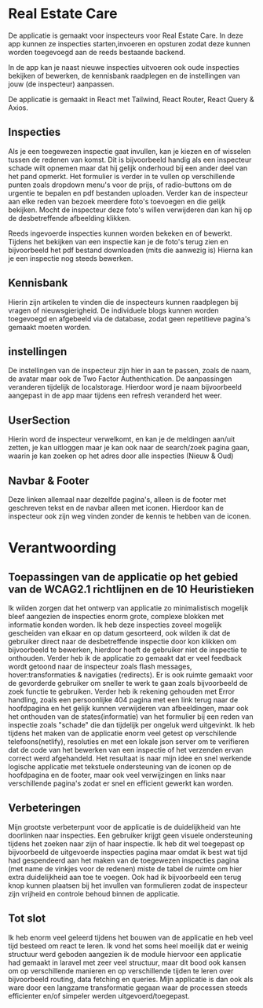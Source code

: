 # Real Estate Care

De applicatie is gemaakt voor inspecteurs voor Real Estate Care.
In deze app kunnen ze inspecties starten,invoeren en opsturen zodat deze kunnen worden toegevoegd aan de reeds bestaande backend.

In de app kan je naast nieuwe inspecties uitvoeren ook oude inspecties bekijken of bewerken, de kennisbank raadplegen en de instellingen van jouw (de inspecteur) aanpassen.

De applicatie is gemaakt in React met Tailwind, React Router, React Query & Axios.

## Inspecties

Als je een toegewezen inspectie gaat invullen, kan je kiezen en of wisselen tussen de redenen van komst. Dit is bijvoorbeeld handig als een inspecteur schade wilt opnemen maar dat hij gelijk onderhoud bij een ander deel van het pand opmerkt. Het formulier is verder in te vullen op verschillende punten zoals dropdown menu's voor de prijs, of radio-buttons om de urgentie te bepalen en pdf bestanden uploaden. Verder kan de inspecteur aan elke reden van bezoek meerdere foto's toevoegen en die gelijk bekijken. Mocht de inspecteur deze foto's willen verwijderen dan kan hij op de desbetreffende afbeelding klikken.

Reeds ingevoerde inspecties kunnen worden bekeken en of bewerkt. Tijdens het bekijken van een inspectie kan je de foto's terug zien en bijvoorbeeld het pdf bestand downloaden (mits die aanwezig is) Hierna kan je een inspectie nog steeds bewerken. 

## Kennisbank 

Hierin zijn artikelen te vinden die de inspecteurs kunnen raadplegen bij vragen of nieuwsgierigheid. De individuele blogs kunnen worden toegevoegd en afgebeeld via de database, zodat geen repetitieve pagina's gemaakt moeten worden.

## instellingen

De instellingen van de inspecteur zijn hier in aan te passen, zoals de naam, de avatar maar ook de Two Factor Authenthication. De aanpassingen veranderen tijdelijk de localstorage. Hierdoor word je naam bijvoorbeeld aangepast in de app maar tijdens een refresh veranderd het weer.

## UserSection
Hierin word de inspecteur verwelkomt, en kan je de meldingen aan/uit zetten, je kan uitloggen maar je kan ook naar de search/zoek pagina gaan, waarin je kan zoeken op het adres door alle inspecties (Nieuw & Oud)

## Navbar & Footer 
Deze linken allemaal naar dezelfde pagina's, alleen is de footer met geschreven tekst en de navbar alleen met iconen. Hierdoor kan de inspecteur ook zijn weg vinden zonder de kennis te hebben van de iconen.

# Verantwoording

## Toepassingen van de applicatie op het gebied van de WCAG2.1 richtlijnen en de 10 Heuristieken
Ik wilden zorgen dat het ontwerp van applicatie zo minimalistisch mogelijk bleef aangezien de inspecties enorm grote, complexe blokken met informatie konden worden. Ik heb deze inspecties zoveel mogelijk gescheiden van elkaar en op datum gesorteerd, ook wilden ik dat de gebruiker direct naar de desbetreffende inspectie door kon klikken om bijvoorbeeld te bewerken, hierdoor hoeft de gebruiker niet de inspectie te onthouden. Verder heb ik de applicatie zo gemaakt dat er veel feedback wordt getoond naar de inspecteur zoals flash messages, hover:transformaties & navigaties (redirects). Er is ook ruimte gemaakt voor de gevorderde gebruiker om sneller te werk te gaan zoals bijvoorbeeld de zoek functie te gebruiken. Verder heb ik rekening gehouden met Error handling, zoals een persoonlijke 404 pagina met een link terug naar de hoofdpagina en het gelijk kunnen verwijderen van afbeeldingen, maar ook het onthouden van de states(informatie) van het formulier bij een reden van inspectie zoals "schade" die dan tijdelijk per ongeluk werd uitgevinkt. Ik heb tijdens het maken van de applicatie enorm veel getest op verschilende telefoons(netlify), resoluties en met een lokale json server om te verifieren dat de code van het bewerken van een inspectie of het verzenden ervan correct werd afgehandeld. Het resultaat is naar mijn idee en snel werkende logische applicatie met tekstuele ondersteuning van de iconen op de hoofdpagina en de footer, maar ook veel verwijzingen en links naar verschillende pagina's zodat er snel en efficient gewerkt kan worden.

## Verbeteringen
Mijn grootste verbeterpunt voor de applicatie is de duidelijkheid van hte doorlinken naar inspecties. Een gebruiker krijgt geen visuele ondersteuning tijdens het zoeken naar zijn of haar inspectie. Ik heb dit wel toegepast op bijvoorbeeld de uitgevoerde inspecties pagina maar omdat ik best wat tijd had gespendeerd aan het maken van de toegewezen inspecties pagina (met name de vinkjes voor de redenen) miste de tabel de ruimte om hier extra duidelijkheid aan toe te voegen. Ook had ik bijvoorbeeld een terug knop kunnen plaatsen bij het invullen van formulieren zodat de inspecteur zijn vrijheid en controle behoud binnen de applicatie.

## Tot slot

Ik heb enorm veel geleerd tijdens het bouwen van de applicatie en heb veel tijd besteed om react te leren. Ik vond het soms heel moeilijk dat er weinig structuur werd geboden aangezien ik de module hiervoor een applicatie had gemaakt in laravel met zeer veel structuur, maar dit bood ook kansen om op verschillende manieren en op verschillende tijden te leren over bijvoorbeeld routing, data fetching en queries. Mijn applicatie is dan ook als ware door een langzame transformatie gegaan waar de processen steeds efficienter en/of simpeler werden uitgevoerd/toegepast.






